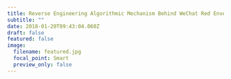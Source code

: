 ```yaml
---
title: Reverse Engineering Algorithmic Mechanism Behind WeChat Red Envelope
subtitle: ""
date: 2018-01-20T09:43:04.060Z
draft: false
featured: false
image:
  filename: featured.jpg
  focal_point: Smart
  preview_only: false
---
```

